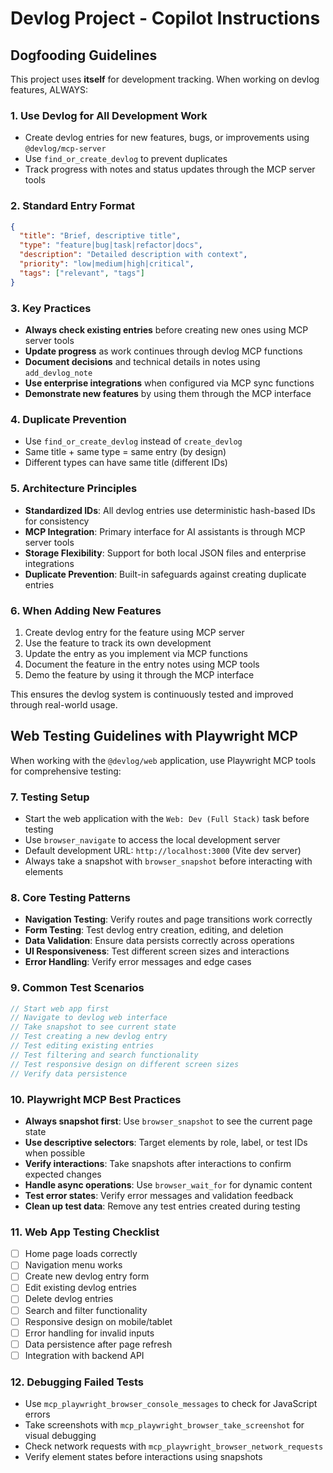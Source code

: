 # Devlog Project - Copilot Instructions

## Dogfooding Guidelines

This project uses **itself** for development tracking. When working on devlog features, ALWAYS:

### 1. Use Devlog for All Development Work
- Create devlog entries for new features, bugs, or improvements using `@devlog/mcp-server`
- Use `find_or_create_devlog` to prevent duplicates
- Track progress with notes and status updates through the MCP server tools

### 2. Standard Entry Format
```json
{
  "title": "Brief, descriptive title",
  "type": "feature|bug|task|refactor|docs",
  "description": "Detailed description with context",
  "priority": "low|medium|high|critical",
  "tags": ["relevant", "tags"]
}
```

### 3. Key Practices
- **Always check existing entries** before creating new ones using MCP server tools
- **Update progress** as work continues through devlog MCP functions
- **Document decisions** and technical details in notes using `add_devlog_note`
- **Use enterprise integrations** when configured via MCP sync functions
- **Demonstrate new features** by using them through the MCP interface

### 4. Duplicate Prevention
- Use `find_or_create_devlog` instead of `create_devlog`
- Same title + same type = same entry (by design)
- Different types can have same title (different IDs)

### 5. Architecture Principles
- **Standardized IDs**: All devlog entries use deterministic hash-based IDs for consistency
- **MCP Integration**: Primary interface for AI assistants is through MCP server tools
- **Storage Flexibility**: Support for both local JSON files and enterprise integrations
- **Duplicate Prevention**: Built-in safeguards against creating duplicate entries

### 6. When Adding New Features
1. Create devlog entry for the feature using MCP server
2. Use the feature to track its own development
3. Update the entry as you implement via MCP functions
4. Document the feature in the entry notes using MCP tools
5. Demo the feature by using it through the MCP interface

This ensures the devlog system is continuously tested and improved through real-world usage.

## Web Testing Guidelines with Playwright MCP

When working with the `@devlog/web` application, use Playwright MCP tools for comprehensive testing:

### 7. Testing Setup
- Start the web application with the `Web: Dev (Full Stack)` task before testing
- Use `browser_navigate` to access the local development server
- Default development URL: `http://localhost:3000` (Vite dev server)
- Always take a snapshot with `browser_snapshot` before interacting with elements

### 8. Core Testing Patterns
- **Navigation Testing**: Verify routes and page transitions work correctly
- **Form Testing**: Test devlog entry creation, editing, and deletion
- **Data Validation**: Ensure data persists correctly across operations
- **UI Responsiveness**: Test different screen sizes and interactions
- **Error Handling**: Verify error messages and edge cases

### 9. Common Test Scenarios
```javascript
// Start web app first
// Navigate to devlog web interface
// Take snapshot to see current state
// Test creating a new devlog entry
// Test editing existing entries  
// Test filtering and search functionality
// Test responsive design on different screen sizes
// Verify data persistence
```

### 10. Playwright MCP Best Practices
- **Always snapshot first**: Use `browser_snapshot` to see the current page state
- **Use descriptive selectors**: Target elements by role, label, or test IDs when possible  
- **Verify interactions**: Take snapshots after interactions to confirm expected changes
- **Handle async operations**: Use `browser_wait_for` for dynamic content
- **Test error states**: Verify error messages and validation feedback
- **Clean up test data**: Remove any test entries created during testing

### 11. Web App Testing Checklist
- [ ] Home page loads correctly
- [ ] Navigation menu works
- [ ] Create new devlog entry form
- [ ] Edit existing devlog entries
- [ ] Delete devlog entries
- [ ] Search and filter functionality
- [ ] Responsive design on mobile/tablet
- [ ] Error handling for invalid inputs
- [ ] Data persistence after page refresh
- [ ] Integration with backend API

### 12. Debugging Failed Tests
- Use `mcp_playwright_browser_console_messages` to check for JavaScript errors
- Take screenshots with `mcp_playwright_browser_take_screenshot` for visual debugging
- Check network requests with `mcp_playwright_browser_network_requests`
- Verify element states before interactions using snapshots